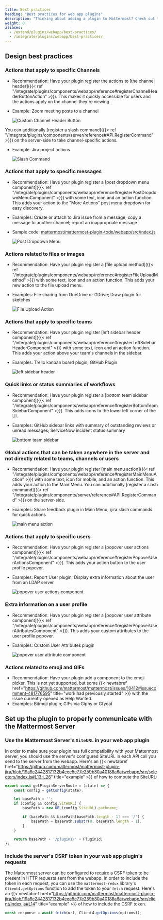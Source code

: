 ```yaml
---
title: Best practices
heading: "Best practices for web app plugins"
description: "Thinking about adding a plugin to Mattermost? Check out these design best practices."
weight: 0
aliases:
  - /extend/plugins/webapp/best-practices/
  - /integrate/plugins/webapp/best-practices/
---
```


## Design best practices

### Actions that apply to specific Channels
- Recommendation: Have your plugin register the actions to [the channel header]({{< ref "/integrate/plugins/components/webapp/reference#registerChannelHeaderButtonAction" >}}). This makes it quickly accessible for users and the actions apply on the channel they're viewing.
- Example: Zoom meeting posts to a channel

  ![Custom Channel Header Button](/img/extend/bp-channel-header.png)

You can additionally [register a slash command]({{< ref "/integrate/plugins/components/server/reference#API.RegisterCommand" >}}) on the server-side to take channel-specific actions.
- Example: Jira project actions

  ![Slash Command](/img/extend/bp-slash-command.gif)

### Actions that apply to specific messages
- Recommendation: Have your plugin register a [post dropdown menu component]({{< ref "/integrate/plugins/components/webapp/reference#registerPostDropdownMenuComponent" >}}) with some text, icon and an action function. This adds your action to the "More Actions" post menu dropdown for easy discovery.
- Examples: Create or attach to Jira issue from a message; copy a message to another channel; report an inappropriate message
- Sample code: [mattermost/mattermost-plugin-todo/webapp/src/index.js](https://github.com/mattermost/mattermost-plugin-todo/blob/0c4dbfb58a72f8392ea66e101996afd06fdb2913/webapp/src/index.js#L30-L37)

  ![Post Dropdown Menu](/img/extend/bp-post-dropdown-menu.png)

### Actions related to files or images
- Recommendation: Have your plugin register a [file upload method]({{< ref "/integrate/plugins/components/webapp/reference#registerFileUploadMethod" >}}) with some text, icon and an action function. This adds your new action to the file upload menu.
- Examples: File sharing from OneDrive or GDrive; Draw plugin for sketches

  ![File Upload Action](/img/extend/bp-file-upload.png)

### Actions that apply to specific teams
- Recommendation: Have your plugin register [left sidebar header component]({{< ref "/integrate/plugins/components/webapp/reference#registerLeftSidebarHeaderComponent" >}}) with some text, icon and an action function. This adds your action above your team's channels in the sidebar.
- Examples: Trello kanban board plugin, GitHub Plugin

  ![left sidebar header](/img/extend/bp-left-sidebar-header.png)

### Quick links or status summaries of workflows
- Recommendation: Have your plugin register a [bottom team sidebar component]({{< ref "/integrate/plugins/components/webapp/reference#registerBottomTeamSidebarComponent" >}}). This adds icons to the lower left corner of the UI.
- Examples: GitHub sidebar links with summary of outstanding reviews or unread messages; ServiceNow incident status summary

  ![bottom team sidebar](/img/extend/bp-bottom-team-sidebar.png)

### Global actions that can be taken anywhere in the server and not directly related to teams, channels or users
- Recommendation: Have your plugin register [main menu action]({{< ref "/integrate/plugins/components/webapp/reference#registerMainMenuAction" >}}) with some text, icon for mobile, and an action function. This adds your action to the Main Menu. You can additionally [register a slash command]({{< ref "/integrate/plugins/components/server/reference#API.RegisterCommand" >}}) on the server-side.
- Examples: Share feedback plugin in Main Menu; /jira slash commands for quick actions

  ![main menu action](/img/extend/bp-main-menu-action.png)

### Actions that apply to specific users
- Recommendation: Have your plugin register a [popover user actions component]({{< ref "/integrate/plugins/components/webapp/reference#registerPopoverUserActionsComponent" >}}). This adds your action button to the user profile popover.
- Examples: Report User plugin; Display extra information about the user from an LDAP server

  ![popover user actions component](/img/extend/bp-user-popover.png)

### Extra information on a user profile
- Recommendation: Have your plugin register a [popover user attribute component]({{< ref "/integrate/plugins/components/webapp/reference#registerPopoverUserAttributesComponent" >}}). This adds your custom attributes to the user profile popover.
- Examples: Custom User Attributes plugin

  ![popover user attribute component](/img/extend/bp-user-attributes.png)

### Actions related to emoji and GIFs
- Recommendation: Have your plugin add a component to the emoji picker. This is not yet supported, but some {{< newtabref href="https://github.com/mattermost/mattermost/issues/10412#issuecomment-481776595" title="work had previously started" >}} with the issue currently opened as Help Wanted.
- Examples: Bitmoji plugin; GIFs via Giphy or Gfycat

## Set up the plugin to properly communicate with the Mattermost Server

### Use the Mattermost Server's `SiteURL` in your web app plugin

In order to make sure your plugin has full compatibility with your Mattermost server, you should use the server's configured SiteURL in each API call you send to the server from the webapp. Here's an {{< newtabref href="https://github.com/mattermost/mattermost-plugin-jira/blob/19a9c2442817132b4eee5c77e259b80a40188a6a/webapp/src/selectors/index.js#L13-L26" title="example" >}} of how to compute the SiteURL:

```js
export const getPluginServerRoute = (state) => {
    const config = getConfig(state);

    let basePath = '';
    if (config && config.SiteURL) {
        basePath = new URL(config.SiteURL).pathname;

        if (basePath && basePath[basePath.length - 1] === '/') {
            basePath = basePath.substr(0, basePath.length - 1);
        }
    }

    return basePath + '/plugins/' + PluginId;
};
```

### Include the server's CSRF token in your web app plugin's requests

The Mattermost server can be configured to require a CSRF token to be present in HTTP requests sent from the webapp. In order to include the token in each request, you can use the `mattermost-redux` library's `Client4.getOptions` function to add the token to your `fetch` request. Here's an {{< newtabref href="https://github.com/mattermost/mattermost-plugin-jira/blob/19a9c2442817132b4eee5c77e259b80a40188a6a/webapp/src/client/index.js#L14" title="example" >}} of how to include the CSRF token.

```js
const response = await fetch(url, Client4.getOptions(options));
```
